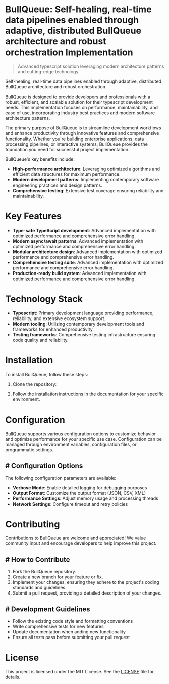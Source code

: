 <!-- fallback_BullQueue_20251015202628_29064 -->

# BullQueue: Self-healing, real-time data pipelines enabled through adaptive, distributed BullQueue architecture and robust orchestration Implementation
> Advanced typescript solution leveraging modern architecture patterns and cutting-edge technology.

Self-healing, real-time data pipelines enabled through adaptive, distributed BullQueue architecture and robust orchestration.

BullQueue is designed to provide developers and professionals with a robust, efficient, and scalable solution for their typescript development needs. This implementation focuses on performance, maintainability, and ease of use, incorporating industry best practices and modern software architecture patterns.

The primary purpose of BullQueue is to streamline development workflows and enhance productivity through innovative features and comprehensive functionality. Whether you're building enterprise applications, data processing pipelines, or interactive systems, BullQueue provides the foundation you need for successful project implementation.

BullQueue's key benefits include:

* **High-performance architecture**: Leveraging optimized algorithms and efficient data structures for maximum performance.
* **Modern development patterns**: Implementing contemporary software engineering practices and design patterns.
* **Comprehensive testing**: Extensive test coverage ensuring reliability and maintainability.

# Key Features

* **Type-safe TypeScript development**: Advanced implementation with optimized performance and comprehensive error handling.
* **Modern async/await patterns**: Advanced implementation with optimized performance and comprehensive error handling.
* **Modular architecture design**: Advanced implementation with optimized performance and comprehensive error handling.
* **Comprehensive testing suite**: Advanced implementation with optimized performance and comprehensive error handling.
* **Production-ready build system**: Advanced implementation with optimized performance and comprehensive error handling.

# Technology Stack

* **Typescript**: Primary development language providing performance, reliability, and extensive ecosystem support.
* **Modern tooling**: Utilizing contemporary development tools and frameworks for enhanced productivity.
* **Testing frameworks**: Comprehensive testing infrastructure ensuring code quality and reliability.

# Installation

To install BullQueue, follow these steps:

1. Clone the repository:


2. Follow the installation instructions in the documentation for your specific environment.

# Configuration

BullQueue supports various configuration options to customize behavior and optimize performance for your specific use case. Configuration can be managed through environment variables, configuration files, or programmatic settings.

## # Configuration Options

The following configuration parameters are available:

* **Verbose Mode**: Enable detailed logging for debugging purposes
* **Output Format**: Customize the output format (JSON, CSV, XML)
* **Performance Settings**: Adjust memory usage and processing threads
* **Network Settings**: Configure timeout and retry policies

# Contributing

Contributions to BullQueue are welcome and appreciated! We value community input and encourage developers to help improve this project.

## # How to Contribute

1. Fork the BullQueue repository.
2. Create a new branch for your feature or fix.
3. Implement your changes, ensuring they adhere to the project's coding standards and guidelines.
4. Submit a pull request, providing a detailed description of your changes.

## # Development Guidelines

* Follow the existing code style and formatting conventions
* Write comprehensive tests for new features
* Update documentation when adding new functionality
* Ensure all tests pass before submitting your pull request

# License

This project is licensed under the MIT License. See the [LICENSE](https://github.com/lisaantal/BullQueue/blob/main/LICENSE) file for details.
